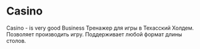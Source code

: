 # Casino
Casino - is very good Business
Тренажер для игры в Техасский Холдем. Позволяет производить игру.
Поддерживает любой формат длины столов.
